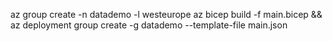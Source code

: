 az group create -n datademo -l westeurope
az bicep build -f main.bicep && az deployment group create -g datademo --template-file main.json